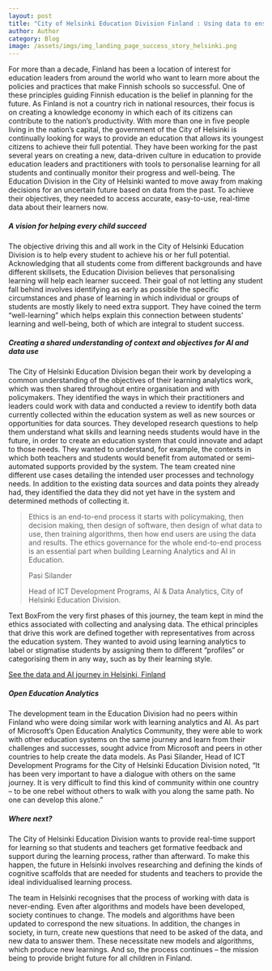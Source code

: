 ```yaml
---
layout: post
title: "City of Helsinki Education Division Finland : Using data to ensure all learners reach their potential" 
author: Author
category: Blog
image: /assets/imgs/img_landing_page_success_story_helsinki.png
---
```


For more than a decade, Finland has been a location of 
interest for education leaders from around the world who want 
to learn more about the policies and practices that make Finnish 
schools so successful. One of these principles guiding Finnish education 
is the belief in planning for the future. As Finland is not a country rich in 
national resources, their focus is on creating a knowledge economy in which each 
of its citizens can contribute to the nation’s productivity. 
With more than one in five people living in the nation’s capital, 
the government of the City of Helsinki is continually looking for ways to 
provide an education that allows its youngest citizens to achieve their full 
potential. They have been working for the past several years on creating a new, 
data-driven culture in education to provide education leaders and practitioners 
with tools to personalise learning for all students and continually monitor 
their progress and well-being. The Education Division in the City of Helsinki 
wanted to move away from making decisions for an uncertain future based on 
data from the past. To achieve their objectives, they needed to access accurate, 
easy-to-use, real-time data about their learners now. 

##### A vision for helping every child succeed

The objective driving this and all work in the City of Helsinki Education Division is to help every 
student to achieve his or her full potential. 
Acknowledging that all students come from different backgrounds 
and have different skillsets, the Education Division believes that 
personalising learning will help each learner succeed. 
Their goal of not letting any student fall behind involves identifying as 
early as possible the specific circumstances and phase of learning in 
which individual or groups of students are mostly likely to need extra support. 
They have coined the term “well-learning” which helps explain this connection 
between students’ learning and well-being, both of which are integral to student 
success.

##### Creating a shared understanding of context and objectives for AI and data use

The City of Helsinki Education Division began their work by developing a common 
understanding of the objectives of their learning analytics work, 
which was then shared throughout entire organisation and with policymakers. 
They identified the ways in which their practitioners and leaders could work 
with data and conducted a review to identify both data currently collected 
within the education system as well as new sources or opportunities for data 
sources. 
They developed research questions to help them 
understand what skills and learning needs students would have in the future, 
in order to create an education system that could innovate and adapt to those needs. 
They wanted to understand, for example, the contexts in which both teachers and students would benefit 
from automated or semi-automated supports provided by the system. The team created nine different use cases detailing the intended user processes and technology needs. In addition to the existing data sources and data points they already had, they identified the data they did not yet have in the system and determined methods of collecting it.  


>Ethics is an end-to-end process it starts with policymaking, then decision making, then design of software, then design of what data to use, then training algorithms, then how end users are using the data and results. The ethics governance for the whole end-to-end process is an essential part when building Learning Analytics and AI in Education.
>
>Pasi Silander
>
>Head of ICT Development Programs, AI & Data Analytics, City of Helsinki Education Division.


Text BoxFrom the very first phases of this journey, the team kept in mind the ethics associated with collecting and analysing data. The ethical principles that drive this work are defined 
together with representatives from across the education system. They wanted to avoid using learning analytics to label or stigmatise students by assigning them to different “profiles” 
or categorising them in any way, such as by their learning style. 



[See the data and AI journey in Helsinki, Finland](https://www.youtube.com/watch?v=dAbEfG4XdFA)   


##### Open Education Analytics 

The development team in the Education Division had no peers within Finland who were doing similar work with learning analytics and AI. 
As part of Microsoft’s Open Education Analytics Community, they were able to work with other education systems on the same journey and 
learn from their challenges and successes, sought advice from Microsoft and peers in other countries to help create the data models. 
As Pasi Silander, Head of ICT Development Programs for the City of Helsinki Education Division noted, “It has been very important to 
have a dialogue with others on the same journey. It is very difficult to find this kind of community within one country – to be one rebel without others to walk with you along the same path. No one can develop this alone.” 


##### Where next?

The City of Helsinki Education Division wants to provide real-time support for learning so that students and teachers get formative feedback and support during the learning process, rather than afterward.  To make this happen, the future in Helsinki involves researching and defining the kinds of cognitive scaffolds that are needed for students and teachers to provide the ideal individualised learning process.  

The team in Helsinki recognises that the process of working with data is never-ending. Even after algorithms and models have been developed, society continues to change. The models and algorithms have been updated to correspond the new situations. In addition, the changes in society, in turn, create new questions that need to be asked of the data, and new data to answer them. These necessitate new models and algorithms, which produce new learnings. And so, the process continues – the mission being to provide bright future for all children in Finland.  
 
